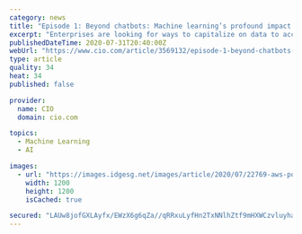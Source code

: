 ```yaml
---
category: news
title: "Episode 1: Beyond chatbots: Machine learning’s profound impact on modern business"
excerpt: "Enterprises are looking for ways to capitalize on data to accelerate their business agility. Artificial intelligence (AI) and machine learning (ML) are playing a significant role in helping organizations capture these opportunities. In the first episode of ..."
publishedDateTime: 2020-07-31T20:40:00Z
webUrl: "https://www.cio.com/article/3569132/episode-1-beyond-chatbots-machine-learning-s-profound-impact-on-modern-business.html"
type: article
quality: 34
heat: 34
published: false

provider:
  name: CIO
  domain: cio.com

topics:
  - Machine Learning
  - AI

images:
  - url: "https://images.idgesg.net/images/article/2020/07/22769-aws-podcast-series-megaphone-2-1-100853289-large.jpg"
    width: 1200
    height: 1200
    isCached: true

secured: "LAUw8jofGXLAyfx/EWzX6g6qZa//qRRxuLyfHn2TxNNlhZtf9mHXWCzvluyha6jUOAGqiEkwayoKvsJhSq2LUUvmoOzq4l9z47BeVA5osA05hkDXv5T/e+nLECSWRYUMsj9jRTaql93+DkiNMMT8CDMobGHdxMfbwX+N2XjZswJ96dL7hASshEZBk1u4W2YL4aO08mr9Sbji7GK8Kbvno9kL1nPP6vVLd6wZT1reaN8om2xJXPK5EV/OgqG15shQ3ks3qcfwzvq+FsAZ56Djkpdengj3iYxXNCvsUrvwiAT1Y+TEYlQqv17FfpOhsveDM+3vH3PxB3ssPyOT7/v9wg==;UwhroogqS1UiHTjyQdeZPg=="
---
```


